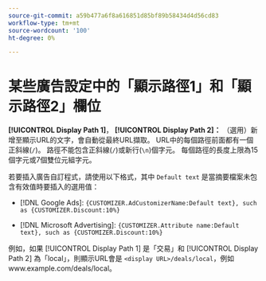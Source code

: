 ```yaml
---
source-git-commit: a59b477a6f8a616851d85bf89b58434d4d56cd83
workflow-type: tm+mt
source-wordcount: '100'
ht-degree: 0%

---
```

# 某些廣告設定中的「顯示路徑1」和「顯示路徑2」欄位

**[!UICONTROL Display Path 1]**， **[!UICONTROL Display Path 2]：** （選用）新增至顯示URL的文字，會自動從最終URL擷取。 URL中的每個路徑前面都有一個正斜線(`/`)。 路徑不能包含正斜線(`/`)或新行(`\n`)個字元。 每個路徑的長度上限為15個字元或7個雙位元組字元。

若要插入廣告自訂程式，請使用以下格式，其中 `Default text` 是當摘要檔案未包含有效值時要插入的選用值：

* [!DNL Google Ads]: `{CUSTOMIZER.AdCustomizerName:Default text}, such as {CUSTOMIZER.Discount:10%}`

* [!DNL Microsoft Advertising]: `{CUSTOMIZER.Attribute name:Default text}, such as {CUSTOMIZER.Discount:10%}`

例如，如果 [!UICONTROL Display Path 1] 是「交易」和 [!UICONTROL Display Path 2] 為「local」，則顯示URL會是 `<display URL>/deals/local`，例如www.example.com/deals/local。
